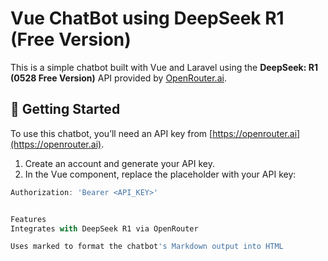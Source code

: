 # Vue ChatBot using DeepSeek R1 (Free Version)

This is a simple chatbot built with Vue and Laravel using the **DeepSeek: R1 (0528 Free Version)** API provided by [OpenRouter.ai](https://openrouter.ai/).

## 🔑 Getting Started

To use this chatbot, you’ll need an API key from [https://openrouter.ai](https://openrouter.ai).

1. Create an account and generate your API key.
2. In the Vue component, replace the placeholder with your API key:

```js
Authorization: 'Bearer <API_KEY>'


Features
Integrates with DeepSeek R1 via OpenRouter

Uses marked to format the chatbot's Markdown output into HTML
